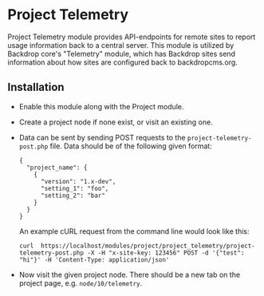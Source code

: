 Project Telemetry
===============

Project Telemetry module provides API-endpoints for remote sites to report usage
information back to a central server. This module is utilized by Backdrop core's
"Telemetry" module, which has Backdrop sites send information about how sites
are configured back to backdropcms.org.

Installation
------------

- Enable this module along with the Project module.

- Create a project node if none exist, or visit an existing one.

- Data can be sent by sending POST requests to the
  `project-telemetry-post.php` file. Data should be of the following given
  format:

  ```
  {
    "project_name": {
      {
        "version": "1.x-dev",
        "setting_1": "foo",
        "setting_2": "bar"
      }
    }
  }
  ```

  An example cURL request from the command line would look like this:

  ```
  curl  https://localhost/modules/project/project_telemetry/project-telemetry-post.php -X -H "x-site-key: 123456" POST -d '{"test": "hi"}' -H 'Content-Type: application/json'
  ```

- Now visit the given project node. There should be a new tab on the project
  page, e.g. `node/10/telemetry`.
